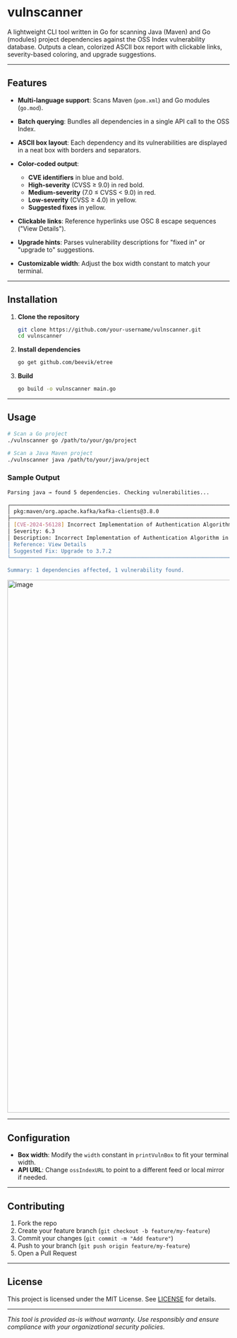 # vulnscanner

A lightweight CLI tool written in Go for scanning Java (Maven) and Go (modules) project dependencies against the OSS Index vulnerability database. Outputs a clean, colorized ASCII box report with clickable links, severity-based coloring, and upgrade suggestions.

---

## Features

* **Multi-language support**: Scans Maven (`pom.xml`) and Go modules (`go.mod`).
* **Batch querying**: Bundles all dependencies in a single API call to the OSS Index.
* **ASCII box layout**: Each dependency and its vulnerabilities are displayed in a neat box with borders and separators.
* **Color-coded output**:

  * **CVE identifiers** in blue and bold.
  * **High-severity** (CVSS ≥ 9.0) in red bold.
  * **Medium-severity** (7.0 ≤ CVSS < 9.0) in red.
  * **Low-severity** (CVSS ≥ 4.0) in yellow.
  * **Suggested fixes** in yellow.
* **Clickable links**: Reference hyperlinks use OSC 8 escape sequences ("View Details").
* **Upgrade hints**: Parses vulnerability descriptions for "fixed in" or "upgrade to" suggestions.
* **Customizable width**: Adjust the box width constant to match your terminal.

---

## Installation

1. **Clone the repository**

   ```bash
   git clone https://github.com/your-username/vulnscanner.git
   cd vulnscanner
   ```
2. **Install dependencies**

   ```bash
   go get github.com/beevik/etree
   ```
3. **Build**

   ```bash
   go build -o vulnscanner main.go
   ```

---

## Usage

```bash
# Scan a Go project
./vulnscanner go /path/to/your/go/project

# Scan a Java Maven project
./vulnscanner java /path/to/your/java/project
```

### Sample Output

```bash
Parsing java → found 5 dependencies. Checking vulnerabilities...

┌──────────────────────────────────────────────────────────────────────────────────────────────┐
│ pkg:maven/org.apache.kafka/kafka-clients@3.8.0                                             │
├──────────────────────────────────────────────────────────────────────────────────────────────┤
│ [CVE-2024-56128] Incorrect Implementation of Authentication Algorithm                       │
│ Severity: 6.3                                                                              │
│ Description: Incorrect Implementation of Authentication Algorithm in Apache Kafka's SCRAM... │
│ Reference: View Details                                                                    │
│ Suggested Fix: Upgrade to 3.7.2                                                            │
└──────────────────────────────────────────────────────────────────────────────────────────────┘

Summary: 1 dependencies affected, 1 vulnerability found.
```
<img width="1208" alt="image" src="https://github.com/user-attachments/assets/ec1d0461-d7d4-4df4-8db1-e673e4970c94" />

---

## Configuration

* **Box width**: Modify the `width` constant in `printVulnBox` to fit your terminal width.
* **API URL**: Change `ossIndexURL` to point to a different feed or local mirror if needed.

---

## Contributing

1. Fork the repo
2. Create your feature branch (`git checkout -b feature/my-feature`)
3. Commit your changes (`git commit -m "Add feature"`)
4. Push to your branch (`git push origin feature/my-feature`)
5. Open a Pull Request

---

## License

This project is licensed under the MIT License. See [LICENSE](LICENSE) for details.

---

*This tool is provided as-is without warranty. Use responsibly and ensure compliance with your organizational security policies.*
